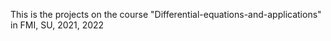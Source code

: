 This is the projects on the course "Differential-equations-and-applications" in FMI, SU, 2021, 2022
